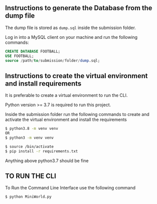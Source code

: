 ## Instructions to generate the Database from the dump file

The dump file is stored as `dump.sql` inside the submission folder.

Log in into a MySQL client on your machine and run the following commands:

```SQL
CREATE DATABASE FOOTBALL;
USE FOOTBALL;
source /path/to/submission/folder/dump.sql;
```




## Instructions to create the virtual environment and install requirements

It is preferable to create a virtual environment to run the CLI.

Python version >= 3.7 is required to run this project.

Inside the submission folder run the following commands to create and activate the virtual environment  and install the requirements

```bash
$ python3.8 -m venv venv
OR
$ python3 -m venv venv

$ source /bin/activate
$ pip install -r requirements.txt
```
Anything above python3.7 should be fine

## TO RUN THE CLI

To Run the Command Line Interface use the following command

```bash
$ python MiniWorld.py

```